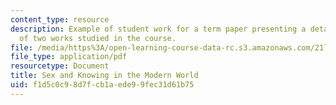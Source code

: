 ```yaml
---
content_type: resource
description: Example of student work for a term paper presenting a detailed comparison
  of two works studied in the course.
file: /media/https%3A/open-learning-course-data-rc.s3.amazonaws.com/21l-709-studies-in-literary-history-modernism-from-nietzsche-to-fellini-fall-2010/f1d5c0c98d7fcb1aede99fec31d61b75_MIT21L_709F10_assn01.pdf
file_type: application/pdf
resourcetype: Document
title: Sex and Knowing in the Modern World
uid: f1d5c0c9-8d7f-cb1a-ede9-9fec31d61b75
---
```

